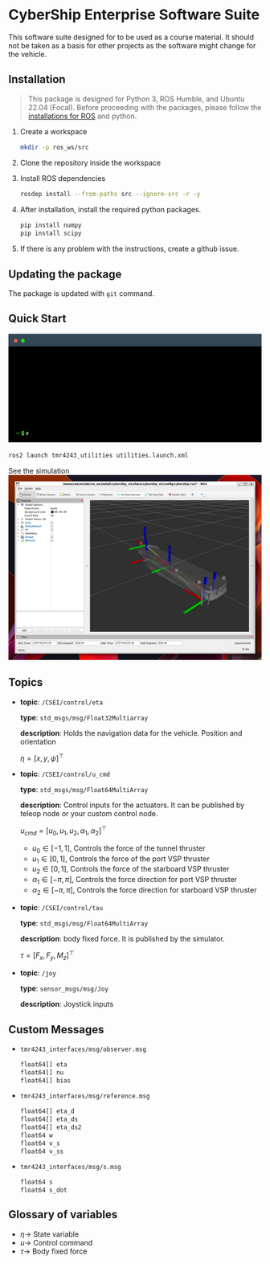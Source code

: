 # CyberShip Enterprise Software Suite

This software suite designed for to be used as a course material. It should not
be taken as a basis for other projects as the software might change for the
vehicle.
<!--
## Crash course!

Do take a look at the [Jupyter Notebooks inside](notebooks) and the code inside of the [`example_dummy`](example_dummy) package. -->

## Installation

> This package is designed for Python 3, ROS Humble, and Ubuntu 22.04 (Focal).
Before proceeding with the packages, please follow the [installations for ROS](https://docs.ros.org/en/humble/Installation.html) and
python.

1. Create a workspace
    ```bash
    mkdir -p ros_ws/src
    ```

1. Clone the repository inside the workspace

1. Install ROS dependencies
    ```bash
    rosdep install --from-paths src --ignore-src -r -y
    ```

1. After installation, install the required python packages.

    ```bash
    pip install numpy
    pip install scipy
    ```

1. If there is any problem with the instructions, create a github issue.

## Updating the package

The package is updated with `git` command.

## Quick Start

![Initial command](docs/quickstart.gif)
```bash
ros2 launch tmr4243_utilities utilities.launch.xml
```

See the simulation
![Simulation](docs/quickstart_rviz.png)

## Topics

- **topic**: `/CSEI/control/eta`

  **type**: `std_msgs/msg/Float32Multiarray`

  **description**: Holds the navigation data for the vehicle. Position and
  orientation

  $\eta = [x, y, \psi]^\top$

- **topic**: `/CSEI/control/u_cmd`

  **type**: `std_msgs/msg/Float64MultiArray`

  **description**: Control inputs for the actuators. It can be published by
  teleop node or your custom control node.

  $u_{cmd} = [u_0, u_1, u_2, \alpha_1, \alpha_2]^\top$

  - $u_0 \in [-1, 1]$, Controls the force of the tunnel thruster
  - $u_1 \in [0, 1]$, Controls the force of the port VSP thruster
  - $u_2 \in [0, 1]$, Controls the force of the starboard VSP thruster
  - $\alpha_1 \in [-\pi, \pi]$, Controls the force direction for port VSP thruster
  - $\alpha_2 \in [-\pi, \pi]$, Controls the force direction for starboard VSP thruster

- **topic**: `/CSEI/control/tau`

  **type**: `std_msgs/msg/Float64MultiArray`

  **description**: body fixed force. It is published by the simulator.

  $\tau = [F_x, F_y, M_z]^\top$

- **topic**: `/joy`

  **type**: `sensor_msgs/msg/Joy`

  **description**: Joystick inputs

## Custom Messages

- `tmr4243_interfaces/msg/observer.msg`
    ```
    float64[] eta
    float64[] nu
    float64[] bias
    ```
- `tmr4243_interfaces/msg/reference.msg`
    ```
    float64[] eta_d
    float64[] eta_ds
    float64[] eta_ds2
    float64 w
    float64 v_s
    float64 v_ss
    ```
- `tmr4243_interfaces/msg/s.msg`
    ```
    float64 s
    float64 s_dot
    ```

## Glossary of variables

- $\eta \rightarrow$ State variable
- $u \rightarrow$ Control command
- $\tau \rightarrow$ Body fixed force
